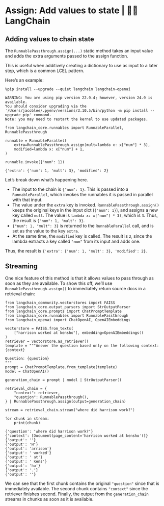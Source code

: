 # Assign: Add values to state | 🦜️🔗 LangChain
Adding values to chain state
----------------------------

The `RunnablePassthrough.assign(...)` static method takes an input value and adds the extra arguments passed to the assign function.

This is useful when additively creating a dictionary to use as input to a later step, which is a common LCEL pattern.

Here’s an example:

```
%pip install --upgrade --quiet langchain langchain-openai

```


```
WARNING: You are using pip version 22.0.4; however, version 24.0 is available.
You should consider upgrading via the '/Users/jacoblee/.pyenv/versions/3.10.5/bin/python -m pip install --upgrade pip' command.
Note: you may need to restart the kernel to use updated packages.

```


```
from langchain_core.runnables import RunnableParallel, RunnablePassthrough

runnable = RunnableParallel(
    extra=RunnablePassthrough.assign(mult=lambda x: x["num"] * 3),
    modified=lambda x: x["num"] + 1,
)

runnable.invoke({"num": 1})

```


```
{'extra': {'num': 1, 'mult': 3}, 'modified': 2}

```


Let’s break down what’s happening here.

*   The input to the chain is `{"num": 1}`. This is passed into a `RunnableParallel`, which invokes the runnables it is passed in parallel with that input.
*   The value under the `extra` key is invoked. `RunnablePassthrough.assign()` keeps the original keys in the input dict (`{"num": 1}`), and assigns a new key called `mult`. The value is `lambda x: x["num"] * 3)`, which is `3`. Thus, the result is `{"num": 1, "mult": 3}`.
*   `{"num": 1, "mult": 3}` is returned to the `RunnableParallel` call, and is set as the value to the key `extra`.
*   At the same time, the `modified` key is called. The result is `2`, since the lambda extracts a key called `"num"` from its input and adds one.

Thus, the result is `{'extra': {'num': 1, 'mult': 3}, 'modified': 2}`.

Streaming[​](#streaming "Direct link to Streaming")
---------------------------------------------------

One nice feature of this method is that it allows values to pass through as soon as they are available. To show this off, we’ll use `RunnablePassthrough.assign()` to immediately return source docs in a retrieval chain:

```
from langchain_community.vectorstores import FAISS
from langchain_core.output_parsers import StrOutputParser
from langchain_core.prompts import ChatPromptTemplate
from langchain_core.runnables import RunnablePassthrough
from langchain_openai import ChatOpenAI, OpenAIEmbeddings

vectorstore = FAISS.from_texts(
    ["harrison worked at kensho"], embedding=OpenAIEmbeddings()
)
retriever = vectorstore.as_retriever()
template = """Answer the question based only on the following context:
{context}

Question: {question}
"""
prompt = ChatPromptTemplate.from_template(template)
model = ChatOpenAI()

generation_chain = prompt | model | StrOutputParser()

retrieval_chain = {
    "context": retriever,
    "question": RunnablePassthrough(),
} | RunnablePassthrough.assign(output=generation_chain)

stream = retrieval_chain.stream("where did harrison work?")

for chunk in stream:
    print(chunk)

```


```
{'question': 'where did harrison work?'}
{'context': [Document(page_content='harrison worked at kensho')]}
{'output': ''}
{'output': 'H'}
{'output': 'arrison'}
{'output': ' worked'}
{'output': ' at'}
{'output': ' Kens'}
{'output': 'ho'}
{'output': '.'}
{'output': ''}

```


We can see that the first chunk contains the original `"question"` since that is immediately available. The second chunk contains `"context"` since the retriever finishes second. Finally, the output from the `generation_chain` streams in chunks as soon as it is available.